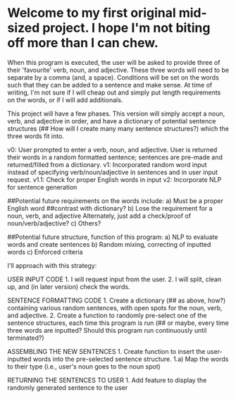 # Welcome to my first original mid-sized project. I hope I'm not biting off more than I can chew.

When this program is executed, the user will be asked to provide three of their 'favourite' verb, noun, and adjective.
These three words will need to be separate by a comma (and, a space).
Conditions will be set on the words such that they can be added to a sentence and make sense.
At time of writing, I'm not sure if I will cheap out and simply put length requirements on the words, or if I will add additionals.

This project will have a few phases. This version will simply accept a noun, verb, and adjective in order, and have a dictionary of potential sentence structures (## How will I create many many sentence structures?) which the three words fit into.

v0: User prompted to enter a verb, noun, and adjective. User is returned their words in a random formatted sentence; sentences are pre-made and returned/filled from a dictionary.
v1: Incorporated random word input instead of specifying verb/noun/adjective in sentences and in user input request.
v1.1: Check for proper English words in input
v2: Incorporate NLP for sentence generation


##Potential future requirements on the words include:
    a) Must be a proper English word ##contrast with dictionary?
    b) Lose the requirement for a noun, verb, and adjective
        Alternately, just add a check/proof of noun/verb/adjective?
    c) Others?

##Potential future structure, function of this program:
    a) NLP to evaluate words and create sentences
    b) Random mixing, correcting of inputted words
    c) Enforced criteria

I'll approach with this strategy:

USER INPUT CODE 
    1. I will request input from the user.
    2. I will split, clean up, and (in later version) check the words.

SENTENCE FORMATTING CODE
    1. Create a dictionary (## as above, how?) containing various random sentences, with open spots for the noun, verb, and adjective.
    2. Create a function to randomly pre-select one of the sentence structures, each time this program is run (## or maybe, every time three words are inputted? Should this program run continuously until terminated?)

ASSEMBLING THE NEW SENTENCES
    1. Create function to insert the user-inputted words into the pre-selected sentence structure.
        1.a) Map the words to their type (i.e., user's noun goes to the noun spot)

RETURNING THE SENTENCES TO USER
    1. Add feature to display the randomly generated sentence to the user
